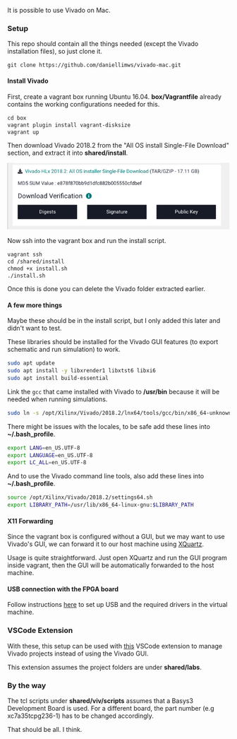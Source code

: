 It is possible to use Vivado on Mac. 

### Setup
This repo should contain all the things needed (except the Vivado installation files), so just clone it.

```
git clone https://github.com/daniellimws/vivado-mac.git
```

#### Install Vivado
First, create a vagrant box running Ubuntu 16.04. **box/Vagrantfile** already contains the working configurations needed for this.

```
cd box
vagrant plugin install vagrant-disksize
vagrant up
```

Then download Vivado 2018.2 from the "All OS install Single-File Download" section, and extract it into **shared/install**.

![vivado](screenshots/vivado-all.png)

Now ssh into the vagrant box and run the install script.

```
vagrant ssh
cd /shared/install
chmod +x install.sh
./install.sh
```

Once this is done you can delete the Vivado folder extracted earlier.

#### A few more things
Maybe these should be in the install script, but I only added this later and didn't want to test.

These libraries should be installed for the Vivado GUI features (to export schematic and run simulation) to work.

```sh
sudo apt update
sudo apt install -y libxrender1 libxtst6 libxi6
sudo apt install build-essential

```

Link the `gcc` that came installed with Vivado to **/usr/bin** because it will be needed when running simulations.

```sh
sudo ln -s /opt/Xilinx/Vivado/2018.2/lnx64/tools/gcc/bin/x86_64-unknown-linux-gnu-gcc /usr/bin/gcc
```

There might be issues with the locales, to be safe add these lines into **~/.bash_profile**.

```sh
export LANG=en_US.UTF-8
export LANGUAGE=en_US.UTF-8
export LC_ALL=en_US.UTF-8
```

And to use the Vivado command line tools, also add these lines into **~/.bash_profile**.

```sh
source /opt/Xilinx/Vivado/2018.2/settings64.sh
export LIBRARY_PATH=/usr/lib/x86_64-linux-gnu:$LIBRARY_PATH
```

#### X11 Forwarding
Since the vagrant box is configured without a GUI, but we may want to use Vivado's GUI, we can forward it to our host machine using [XQuartz](https://www.xquartz.org/).

Usage is quite straightforward. Just open XQuartz and run the GUI program inside vagrant, then the GUI will be automatically forwarded to the host machine.

#### USB connection with the FPGA board
Follow instructions [here](https://www.centennialsoftwaresolutions.com/post/connecting-vivado-to-digilent-s-usb-to-jtag-through-virtualbox) to set up USB and the required drivers in the virtual machine.

### VSCode Extension
With these, this setup can be used with [this](https://github.com/daniellimws/viv) VSCode extension to manage Vivado projects instead of using the Vivado GUI.

This extension assumes the project folders are under **shared/labs**.

### By the way
The tcl scripts under **shared/viv/scripts** assumes that a Basys3 Development Board is used. For a different board, the part number (e.g xc7a35tcpg236-1) has to be changed accordingly.

That should be all. I think.
